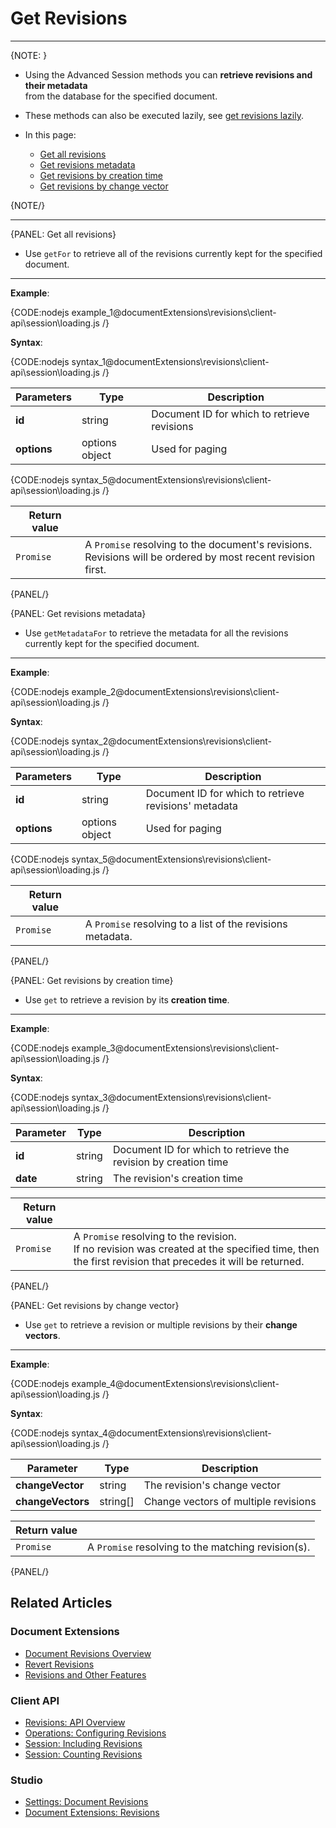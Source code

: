 # Get Revisions

---

{NOTE: }

* Using the Advanced Session methods you can **retrieve revisions and their metadata**  
  from the database for the specified document.  

* These methods can also be executed lazily, see [get revisions lazily](../../../../client-api/session/how-to/perform-operations-lazily#getRevisions).

* In this page:  
   * [Get all revisions](../../../../document-extensions/revisions/client-api/session/loading#get-all-revisions)  
   * [Get revisions metadata](../../../../document-extensions/revisions/client-api/session/loading#get-revisions-metadata)  
   * [Get revisions by creation time](../../../../document-extensions/revisions/client-api/session/loading#get-revisions-by-creation-time)  
   * [Get revisions by change vector](../../../../document-extensions/revisions/client-api/session/loading#get-revisions-by-change-vector)  

{NOTE/}

---

{PANEL: Get all revisions}

* Use `getFor` to retrieve all of the revisions currently kept for the specified document.

---

**Example**:

{CODE:nodejs example_1@documentExtensions\revisions\client-api\session\loading.js /}

**Syntax**:

{CODE:nodejs syntax_1@documentExtensions\revisions\client-api\session\loading.js /}

| Parameters | Type | Description |
| - | - |- |
| **id** | string | Document ID for which to retrieve revisions |
| **options** | options object | Used for paging |

{CODE:nodejs syntax_5@documentExtensions\revisions\client-api\session\loading.js /}

| Return value | |
| - | - |
| `Promise` | A `Promise` resolving to the document's revisions. <br>Revisions will be ordered by most recent revision first. |

{PANEL/}

{PANEL: Get revisions metadata}

* Use `getMetadataFor` to retrieve the metadata for all the revisions currently kept for the specified document.

---

**Example**:

{CODE:nodejs example_2@documentExtensions\revisions\client-api\session\loading.js /}

**Syntax**:

{CODE:nodejs syntax_2@documentExtensions\revisions\client-api\session\loading.js /}

| Parameters | Type | Description |
| - | - |- |
| **id** | string | Document ID for which to retrieve revisions' metadata |
| **options** | options object | Used for paging |

{CODE:nodejs syntax_5@documentExtensions\revisions\client-api\session\loading.js /}

| Return value | |
| - | - |
| `Promise` | A `Promise` resolving to a list of the revisions metadata. |

{PANEL/}

{PANEL: Get revisions by creation time}

* Use `get` to retrieve a revision by its **creation time**.

---

**Example**:

{CODE:nodejs example_3@documentExtensions\revisions\client-api\session\loading.js /}

**Syntax**:

{CODE:nodejs syntax_3@documentExtensions\revisions\client-api\session\loading.js /}

| Parameter | Type | Description |
| - | - | - |
| **id** | string | Document ID for which to retrieve the revision by creation time |
| **date** | string | The revision's creation time |

| Return value | |
| - | - |
| `Promise` | A `Promise` resolving to the revision.<br>If no revision was created at the specified time, then the first revision that precedes it will be returned. |

{PANEL/}

{PANEL: Get revisions by change vector}

* Use `get` to retrieve a revision or multiple revisions by their **change vectors**.

---

**Example**:

{CODE:nodejs example_4@documentExtensions\revisions\client-api\session\loading.js /}

**Syntax**:

{CODE:nodejs syntax_4@documentExtensions\revisions\client-api\session\loading.js /}

| Parameter | Type | Description |
| - | - | - |
| **changeVector** | string | The revision's change vector |
| **changeVectors** | string[] | Change vectors of multiple revisions |

| Return value | |
| - | - |
| `Promise` | A `Promise` resolving to the matching revision(s). |

{PANEL/}

## Related Articles

### Document Extensions

* [Document Revisions Overview](../../../../document-extensions/revisions/overview)
* [Revert Revisions](../../../../document-extensions/revisions/revert-revisions)
* [Revisions and Other Features](../../../../document-extensions/revisions/revisions-and-other-features)

### Client API

* [Revisions: API Overview](../../../../document-extensions/revisions/client-api/overview)
* [Operations: Configuring Revisions](../../../../document-extensions/revisions/client-api/operations/configure-revisions)
* [Session: Including Revisions](../../../../document-extensions/revisions/client-api/session/including)
* [Session: Counting Revisions](../../../../document-extensions/revisions/client-api/session/counting)

### Studio

* [Settings: Document Revisions](../../../../studio/database/settings/document-revisions)
* [Document Extensions: Revisions](../../../../studio/database/document-extensions/revisions)  
